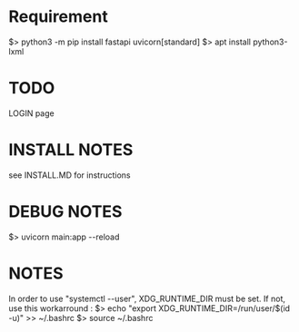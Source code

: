Requirement
===========
$> python3 -m pip install fastapi uvicorn[standard]
$> apt install python3-lxml


TODO
=====
LOGIN page


INSTALL NOTES
=============
see INSTALL.MD for instructions


DEBUG NOTES
=============
$> uvicorn main:app --reload


NOTES 
=============
In order to use "systemctl --user", XDG_RUNTIME_DIR must be set.
If not, use this workarround :
$> echo "export XDG_RUNTIME_DIR=/run/user/$(id -u)" >> ~/.bashrc
$> source ~/.bashrc
